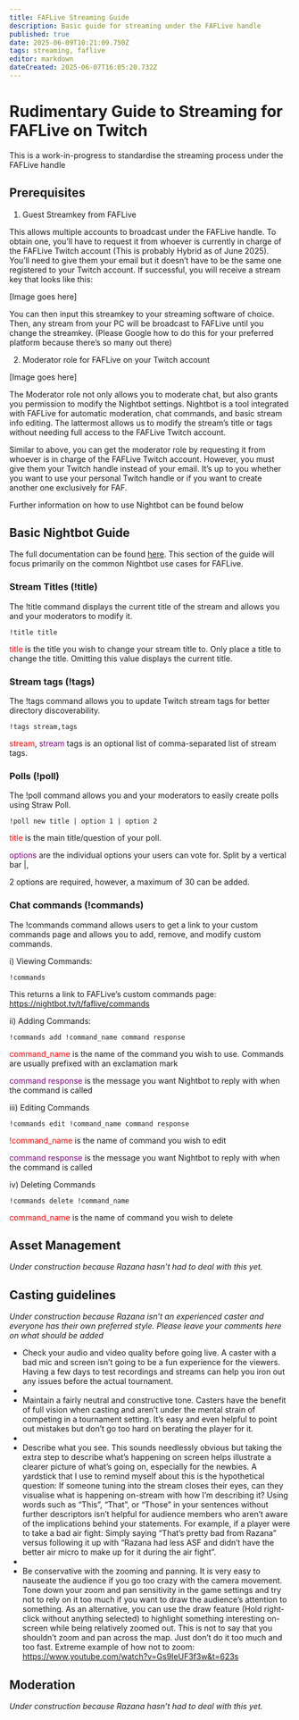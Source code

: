 ```yaml
---
title: FAFLive Streaming Guide
description: Basic guide for streaming under the FAFLive handle
published: true
date: 2025-06-09T10:21:09.750Z
tags: streaming, faflive
editor: markdown
dateCreated: 2025-06-07T16:05:20.732Z
---
```


# Rudimentary Guide to Streaming for FAFLive on Twitch

This is a work-in-progress to standardise the streaming process under the FAFLive handle


## Prerequisites

1.  Guest Streamkey from FAFLive

This allows multiple accounts to broadcast under the FAFLive handle. To obtain one, you’ll have to request it from whoever is currently in charge of the FAFLive Twitch account (This is probably Hybrid as of June 2025). You’ll need to give them your email but it doesn’t have to be the same one registered to your Twitch account. If successful, you will receive a stream key that looks like this: 

[Image goes here]

You can then input this streamkey to your streaming software of choice. Then, any stream from your PC will be broadcast to FAFLive until you change the streamkey. (Please Google how to do this for your preferred platform because there’s so many out there)


2. Moderator role for FAFLive on your Twitch account

[Image goes here]

The Moderator role not only allows you to moderate chat, but also grants you permission to modify the Nightbot settings. Nightbot is a tool integrated with FAFLive for automatic moderation, chat commands, and basic stream info editing. The lattermost allows us to modify the stream’s title or tags without needing full access to the FAFLive Twitch account. 

Similar to above, you can get the moderator role by requesting it from whoever is in charge of the FAFLive Twitch account. However, you must give them your Twitch handle instead of your email. It’s up to you whether you want to use your personal Twitch handle or if you want to create another one exclusively for FAF. 

Further information on how to use Nightbot can be found below


## Basic Nightbot Guide
The full documentation can be found [here](https://docs.nightbot.tv/). This section of the guide will focus primarily on the common Nightbot use cases for FAFLive.

### Stream Titles (!title)

The !title command displays the current title of the stream and allows you and your moderators to modify it.

	!title title

<span style="color:red">title</span> is the title you wish to change your stream title to. Only place a title to change the title. Omitting this value displays the current title.



### Stream tags (!tags)

The !tags command allows you to update Twitch stream tags for better directory discoverability.

	!tags stream,tags

<span style="color:red">stream</span>, <span style="color:purple">stream</span> tags  is an optional list of comma-separated list of stream tags.

### Polls (!poll)

The !poll command allows you and your moderators to easily create polls using Straw Poll.

	!poll new title | option 1 | option 2

<span style="color:red">title</span> is the main title/question of your poll.

<span style="color:purple">options</span> are the individual options your users can vote for. Split by a vertical bar |, 

2 options are required, however, a maximum of 30 can be added.

### Chat commands (!commands)

The !commands command allows users to get a link to your custom commands page and allows you to add, remove, and modify custom commands.

i) Viewing Commands:

	!commands

This returns a link to FAFLive’s custom commands page: https://nightbot.tv/t/faflive/commands

ii) Adding Commands:

	!commands add !command_name command response

<span style="color:red">command_name</span> is the name of the command you wish to use. Commands are usually prefixed with an exclamation mark

<span style="color:purple">command response</span>  is the message you want Nightbot to reply with when the command is called


iii) Editing Commands

	!commands edit !command_name command response


<span style="color:red">!command_name</span>	 is the name of command you wish to edit

<span style="color:purple">command response</span>  is the message you want Nightbot to reply with when the command is called


iv) Deleting Commands

	!commands delete !command_name

<span style="color:red">command_name</span> is the name of command you wish to delete

## Asset Management
*Under construction because Razana hasn’t had to deal with this yet.*


## Casting guidelines
*Under construction because Razana isn’t an experienced caster and everyone has their own preferred style. Please leave your comments here on what should be added*

- Check your audio and video quality before going live. A caster with a bad mic and screen isn’t going to be a fun experience for the viewers. Having a few days to test recordings and streams can help you iron out any issues before the actual tournament.
- 
- Maintain a fairly neutral and constructive tone. Casters have the benefit of full vision when casting and aren’t under the mental strain of competing in a tournament setting. It’s easy and even helpful to point out mistakes but don’t go too hard on berating the player for it.
- 
- Describe what you see. This sounds needlessly obvious but taking the extra step to describe what’s happening on screen helps illustrate a clearer picture of what’s going on, especially for the newbies. A yardstick that I use to remind myself about this is the hypothetical question: If someone tuning into the stream closes their eyes, can they visualise what is happening on-stream with how I’m describing it? Using words such as “This”, “That”, or “Those” in your sentences without further descriptors isn’t helpful for audience members who aren’t aware of the implications behind your statements. For example, if a player were to take a bad air fight: Simply saying “That’s pretty bad from Razana” versus following it up with “Razana had less ASF and didn’t have the better air micro to make up for it during the air fight”. 
- 
- Be conservative with the zooming and panning. It is very easy to nauseate the audience if you go too crazy with the camera movement. Tone down your zoom and pan sensitivity in the game settings and try not to rely on it too much if you want to draw the audience’s attention to something. As an alternative, you can use the draw feature (Hold right-click without anything selected) to highlight something interesting on-screen while being relatively zoomed out. This is not to say that you shouldn’t zoom and pan across the map. Just don’t do it too much and too fast. Extreme example of how not to zoom: https://www.youtube.com/watch?v=Gs9IeUF3f3w&t=623s




## Moderation

*Under construction because Razana hasn’t had to deal with this yet.*
